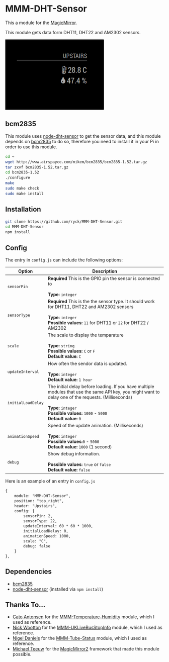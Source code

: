 # MMM-DHT-Sensor

This a module for the [MagicMirror](https://github.com/MichMich/MagicMirror).

This module gets data form DHT11, DHT22 and AM2302 sensors.


![](MMM-DHT-Sensor.png)

## bcm2835
This module uses [node-dht-sensor](https://github.com/momenso/node-dht-sensor) to get the sensor data, and this module depends on [bcm2835](http://www.airspayce.com/mikem/bcm2835/) to do so, therefore you need to install it in your Pi in order to use this module.

```bash
cd ~
wget http://www.airspayce.com/mikem/bcm2835/bcm2835-1.52.tar.gz
tar zxvf bcm2835-1.52.tar.gz
cd bcm2835-1.52
./configure
make
sudo make check
sudo make install
```

## Installation
```bash
git clone https://github.com/ryck/MMM-DHT-Sensor.git
cd MMM-DHT-Sensor
npm install
```
## Config
The entry in `config.js` can include the following options:

|Option|Description|
|---|---|
|`sensorPin`|**Required** This is the GPIO pin the sensor is connected to<br><br>**Type:** `integer`<br>|
|`sensorType`|**Required** This is the the sensor type. It should work for DHT11, DHT22 and AM2302 sensors<br><br>**Type:** `integer`<br> **Possible values:** `11`  for DHT11 or `22` for DHT22 / AM2302
| `scale`           | The scale to display the temparature <br><br>**Type:** `string`<br>**Possible values:** `C` or `F` <br> **Default value:**  `C`|
|`updateInterval `|How often the sendor data is updated.<br><br>**Type:** `integer`<br>**Default value:** `1 hour`|
| `initialLoadDelay`           | The initial delay before loading. If you have multiple modules that use the same API key, you might want to delay one of the requests. (Milliseconds) <br><br>**Type:** `integer`<br>**Possible values:** `1000` - `5000` <br> **Default value:**  `0`|
| `animationSpeed`             | Speed of the update animation. (Milliseconds) <br><br>**Type:** `integer`<br>**Possible values:**`0` - `5000` <br> **Default value:** `1000` (1 second)|
| `debug`             | Show debug information. <br><br>  **Possible values:** `true` or `false`  <br> **Default value:** `false`|


Here is an example of an entry in `config.js`

```
{
	module: "MMM-DHT-Sensor",
	position: "top_right",
	header: "Upstairs",
	config: {
		sensorPin: 2,
		sensorType: 22,	
		updateInterval: 60 * 60 * 1000,
		initialLoadDelay: 0,
		animationSpeed: 1000,
		scale: "C",
		debug: false
	}
},
```

## Dependencies
- [bcm2835](http://www.airspayce.com/mikem/bcm2835/)
- [node-dht-sensor](https://github.com/momenso/node-dht-sensor) (installed via `npm install`)



## Thanks To...
- [Cato Antonsen](https://github.com/prasanthsasikumar) for the [MMM-Temperature-Humidity](https://github.com/prasanthsasikumar/MMM-Temperature-Humidity) module, which I used as reference. 
- [Nick Wootton](https://github.com/MichMich) for the [MMM-UKLiveBusStopInfo](https://github.com/nwootton/MMM-UKLiveBusStopInfo) module, which I used as reference.
- [Nigel Daniels](https://github.com/nigel-daniels/) for the [MMM-Tube-Status](https://github.com/nigel-daniels/MMM-Tube-Status) module, which I used as reference.
- [Michael Teeuw](https://github.com/MichMich) for the [MagicMirror2](https://github.com/MichMich/MagicMirror/) framework that made this module possible.